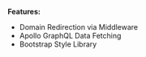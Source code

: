 **Features:**
- Domain Redirection via Middleware
- Apollo GraphQL Data Fetching
- Bootstrap Style Library